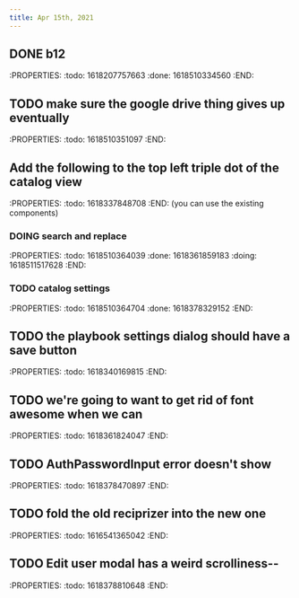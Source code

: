```yaml
---
title: Apr 15th, 2021
---
```


## DONE b12
:PROPERTIES:
:todo: 1618207757663
:done: 1618510334560
:END:
## TODO make sure the google drive thing gives up eventually
:PROPERTIES:
:todo: 1618510351097
:END:
## Add the following to the top left triple dot of the catalog view
:PROPERTIES:
:todo: 1618337848708
:END:
(you can use the existing components)
### DOING search and replace
:PROPERTIES:
:todo: 1618510364039
:done: 1618361859183
:doing: 1618511517628
:END:
### TODO catalog settings
:PROPERTIES:
:todo: 1618510364704
:done: 1618378329152
:END:
## TODO the playbook settings dialog should have a save button
:PROPERTIES:
:todo: 1618340169815
:END:
## TODO we're going to want to get rid of font awesome when we can
:PROPERTIES:
:todo: 1618361824047
:END:
## TODO AuthPasswordInput error doesn't show
:PROPERTIES:
:todo: 1618378470897
:END:
## TODO fold the old reciprizer into the new one
:PROPERTIES:
:todo: 1616541365042
:END:
## TODO Edit user modal has a weird scrolliness--
:PROPERTIES:
:todo: 1618378810648
:END:
